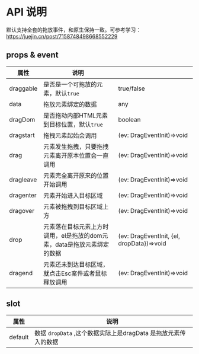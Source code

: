 # API 说明

默认支持全套的拖放事件，和原生保持一致。可参考学习：https://juejin.cn/post/7158748498668552229

## props & event 
| 属性        | 说明                                                ||
| ----------- | --------------------------------------------------- |--- |
| draggable   | 是否是一个可拖放的元素，默认`true`           |true/false|
| data   | 拖放元素绑定的数据                                      |any|
| dragDom   | 是否拖动内部HTML元素到目标位置，默认`true`         |boolean|
| dragstart | 拖拽元素起始会调用                                  |(ev: DragEventInit)=>void |
| drag      | 元素发生拖拽，只要拖拽元素离开原本位置会一直调用    |(ev: DragEventInit)=>void |
| dragleave | 元素完全离开原来的位置开始调用                      |(ev: DragEventInit)=>void |
| dragenter | 元素开始进入目标区域                                |(ev: DragEventInit)=>void |
| dragover  | 元素被拖拽到目标区域上方                            |(ev: DragEventInit)=>void |
| drop      | 元素落在目标元素上方时调用，el是拖放的dom元素，data是拖放元素绑定的数据                     |(ev: DragEventInit, {el, dropData})=>void |
| dragend   | 元素还未到达目标区域，就点击Esc案件或者鼠标释放调用 |(ev: DragEventInit)=>void |

## slot

| 属性        | 说明      |
| ----------- | --------------------------------------------------- |
| default   |    数据 `dropData` ,这个数据实际上是dragData 是拖放元素传入的数据 |
